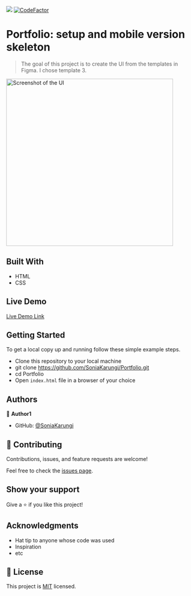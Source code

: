 ![](https://img.shields.io/badge/Microverse-blueviolet) [![CodeFactor](https://www.codefactor.io/repository/github/soniakarungi/portfolio/badge)](https://www.codefactor.io/repository/github/soniakarungi/portfolio)

# Portfolio: setup and mobile version skeleton

> The goal of this project is to create the UI from the templates in Figma. I chose template 3.
> 
<img width="444" alt="Screenshot of the UI" src="https://user-images.githubusercontent.com/98121137/158767884-47793afc-5526-4be6-a69f-4f06e86f8972.png">

## Built With

- HTML
- CSS

## Live Demo

[Live Demo Link](https://SoniaKarungi.github.io/Portfolio)


## Getting Started

To get a local copy up and running follow these simple example steps.

- Clone this repository to your local machine
- git clone https://github.com/SoniaKarungi/Portfolio.git
- cd Portfolio
- Open `index.html` file in a browser of your choice

## Authors

👤 **Author1**

- GitHub: [@SoniaKarungi](https://github.com/SoniaKarungi)

## 🤝 Contributing

Contributions, issues, and feature requests are welcome!

Feel free to check the [issues page](https://github.com/SoniaKarungi/Portfolio/issues).

## Show your support

Give a ⭐️ if you like this project!

## Acknowledgments

- Hat tip to anyone whose code was used
- Inspiration
- etc

## 📝 License

This project is [MIT](./MIT.md) licensed.
 